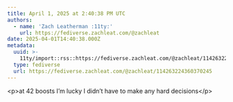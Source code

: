 ```yaml
---
title: April 1, 2025 at 2:40:38 PM UTC
authors:
  - name: 'Zach Leatherman :11ty:'
    url: https://fediverse.zachleat.com/@zachleat
date: 2025-04-01T14:40:38.000Z
metadata:
  uuid: >-
    11ty/import::rss::https://fediverse.zachleat.com/@zachleat/114263224360370245
  type: fediverse
  url: https://fediverse.zachleat.com/@zachleat/114263224360370245
---
```

\<p>at 42 boosts I’m lucky I didn’t have to make any hard decisions\</p>